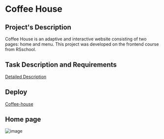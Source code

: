 # Coffee House
## Project's Description
Coffee House is an adaptive and interactive website consisting of two pages: home and menu. This project was developed on the frontend course from RSschool.
## Task Description and Requirements
[Detailed Description](https://github.com/rolling-scopes-school/tasks/blob/master/tasks/coffee-house/coffee-house.md)
## Deploy
[Coffee-house](https://rolling-scopes-school.github.io/maxalesh-JSFE2023Q4/coffee-house/)
## Home page
![image](https://github.com/maxalesh/coffee-house/assets/84460403/7366dfb1-442e-447c-b73b-eb3ec7a8dd8f)



